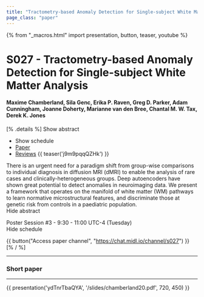 ```yaml
---
title: "Tractometry-based Anomaly Detection for Single-subject White Matter Analysis"
page_class: "paper"
---
```


{% from "_macros.html" import presentation, button, teaser, youtube %}

# S027 - Tractometry-based Anomaly Detection for Single-subject White Matter Analysis

#### Maxime Chamberland, Sila Genc, Erika P. Raven, Greg D. Parker, Adam Cunningham, Joanne Doherty, Marianne van den Bree, Chantal M. W. Tax, Derek K. Jones

[% .details %]
<a class="toggle_visibility" data-selector=".abstract" data-level="3">Show abstract</a>
- <a class="toggle_visibility" data-selector=".schedule" data-level="3">Show schedule</a>
- <a href="https://openreview.net/pdf?id=heX-Rk0TE0">Paper</a>
- <a href="https://openreview.net/forum?id=heX-Rk0TE0">Reviews</a>
{{ teaser('j9m9pqqQZHk') }}

<p>
    <span class="abstract">
        There is an urgent need for a paradigm shift from group-wise comparisons to individual diagnosis in diffusion MRI (dMRI) to enable the analysis of rare cases and clinically-heterogeneous groups. Deep autoencoders have shown great potential to detect anomalies in neuroimaging data. We present a framework that operates on the manifold of white matter (WM) pathways to learn normative microstructural features, and discriminate those at genetic risk from controls in a paediatric population. 
        <br>
        <span class="actions"><a class="toggle_visibility" data-level="2">Hide abstract</a></span>
    </span>
</p>

<p>
    <span class="schedule">
        Poster Session #3  - 9:30 - 11:00 UTC-4 (Tuesday)
        <br>
        <span class="actions"><a class="toggle_visibility" data-level="2">Hide schedule</a></span>
    </span>
</p>

{{ button("Access paper channel", "https://chat.midl.io/channel/s027") }}
[% / %]

---


### Short paper

---

{{ presentation('ydTnrTbaQYA', '/slides/chamberland20.pdf', 720, 450) }}